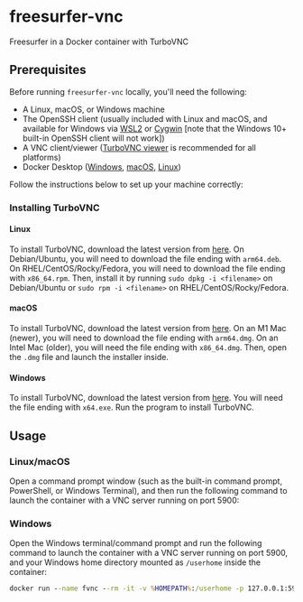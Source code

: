 # freesurfer-vnc

Freesurfer in a Docker container with TurboVNC

## Prerequisites

Before running `freesurfer-vnc` locally, you'll need the following:

- A Linux, macOS, or Windows machine
- The OpenSSH client (usually included with Linux and macOS, and available for Windows via [WSL2](https://learn.microsoft.com/en-us/windows/wsl/install) or [Cygwin](https://www.cs.odu.edu/~zeil/cs252/latest/Public/loggingin/cygwin.mmd.html) [note that the Windows 10+ built-in OpenSSH client will not work])
- A VNC client/viewer ([TurboVNC viewer](https://www.turbovnc.org) is recommended for all platforms)
- Docker Desktop ([Windows](https://docs.docker.com/desktop/install/windows-install/), [macOS](https://docs.docker.com/desktop/install/mac-install/), [Linux](https://docs.docker.com/desktop/install/linux-install/))

Follow the instructions below to set up your machine correctly:

### Installing TurboVNC

#### Linux

To install TurboVNC, download the latest version from [here](https://sourceforge.net/projects/turbovnc/files). On Debian/Ubuntu, you will need to download the file ending with `arm64.deb`. On RHEL/CentOS/Rocky/Fedora, you will need to download the file ending with `x86_64.rpm`. Then, install it by running `sudo dpkg -i <filename>` on Debian/Ubuntu or `sudo rpm -i <filename>` on RHEL/CentOS/Rocky/Fedora.

#### macOS

To install TurboVNC, download the latest version from [here](https://sourceforge.net/projects/turbovnc/files). On an M1 Mac (newer), you will need to download the file ending with `arm64.dmg`. On an Intel Mac (older), you will need the file ending with `x86_64.dmg`. Then, open the `.dmg` file and launch the installer inside.

#### Windows

To install TurboVNC, download the latest version from [here](https://sourceforge.net/projects/turbovnc/files). You will need the file ending with `x64.exe`. Run the program to install TurboVNC.

## Usage

### Linux/macOS

Open a command prompt window (such as the built-in command prompt, PowerShell, or Windows Terminal), and then run the following command to launch the container with a VNC server running on port 5900:

### Windows 

Open the Windows terminal/command prompt and run the following command to launch the container with a VNC server running on port 5900, and your Windows home directory mounted as `/userhome` inside the container:

```bat
docker run --name fvnc --rm -it -v %HOMEPATH%:/userhome -p 127.0.0.1:5900:5900 freesurfer-vnc:latest
```
